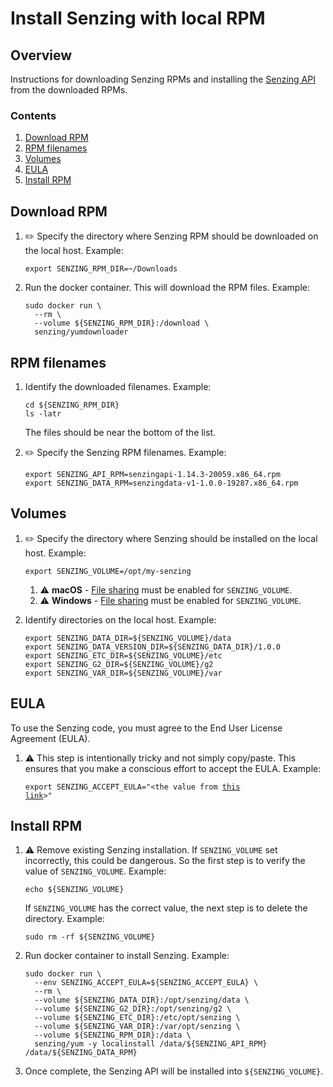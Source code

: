 # Install Senzing with local RPM

## Overview

Instructions for downloading Senzing RPMs and installing the
[Senzing API](../WHATIS/senzing-api.md)
from the downloaded RPMs.

### Contents

1. [Download RPM](#download-rpm)
1. [RPM filenames](#rpm-filenames)
1. [Volumes](#volumes)
1. [EULA](#eula)
1. [Install RPM](#install-rpm)

## Download RPM

1. :pencil2: Specify the directory where Senzing RPM should be downloaded on the local host.
   Example:

    ```console
    export SENZING_RPM_DIR=~/Downloads
    ```

1. Run the docker container.
   This will download the RPM files.
   Example:

    ```console
    sudo docker run \
      --rm \
      --volume ${SENZING_RPM_DIR}:/download \
      senzing/yumdownloader
    ```

## RPM filenames

1. Identify the downloaded filenames.
   Example:

    ```console
    cd ${SENZING_RPM_DIR}
    ls -latr
    ```

   The files should be near the bottom of the list.

1. :pencil2: Specify the Senzing RPM filenames.
   Example:

    ```console
    export SENZING_API_RPM=senzingapi-1.14.3-20059.x86_64.rpm
    export SENZING_DATA_RPM=senzingdata-v1-1.0.0-19287.x86_64.rpm
    ```

## Volumes

1. :pencil2: Specify the directory where Senzing should be installed on the local host.
   Example:

    ```console
    export SENZING_VOLUME=/opt/my-senzing
    ```

    1. :warning:
       **macOS** - [File sharing](https://github.com/Senzing/knowledge-base/blob/master/HOWTO/share-directories-with-docker.md#macos)
       must be enabled for `SENZING_VOLUME`.
    1. :warning:
       **Windows** - [File sharing](https://github.com/Senzing/knowledge-base/blob/master/HOWTO/share-directories-with-docker.md#windows)
       must be enabled for `SENZING_VOLUME`.

1. Identify directories on the local host.
   Example:

    ```console
    export SENZING_DATA_DIR=${SENZING_VOLUME}/data
    export SENZING_DATA_VERSION_DIR=${SENZING_DATA_DIR}/1.0.0
    export SENZING_ETC_DIR=${SENZING_VOLUME}/etc
    export SENZING_G2_DIR=${SENZING_VOLUME}/g2
    export SENZING_VAR_DIR=${SENZING_VOLUME}/var
    ```

## EULA

To use the Senzing code, you must agree to the End User License Agreement (EULA).

1. :warning: This step is intentionally tricky and not simply copy/paste.
   This ensures that you make a conscious effort to accept the EULA.
   Example:

    <code>export SENZING_ACCEPT_EULA="&lt;the value from [this link](https://github.com/Senzing/knowledge-base/blob/master/lists/environment-variables.md#senzing_accept_eula)&gt;"</code>

## Install RPM

1. :warning: Remove existing Senzing installation.
   If `SENZING_VOLUME` set incorrectly, this could be dangerous.
   So the first step is to verify the value of `SENZING_VOLUME`.
   Example:

    ```console
    echo ${SENZING_VOLUME}
    ```

   If `SENZING_VOLUME` has the correct value,
   the next step is to delete the directory.
   Example:

    ```console
    sudo rm -rf ${SENZING_VOLUME}
    ```

1. Run docker container to install Senzing.
   Example:

    ```console
    sudo docker run \
      --env SENZING_ACCEPT_EULA=${SENZING_ACCEPT_EULA} \
      --rm \
      --volume ${SENZING_DATA_DIR}:/opt/senzing/data \
      --volume ${SENZING_G2_DIR}:/opt/senzing/g2 \
      --volume ${SENZING_ETC_DIR}:/etc/opt/senzing \
      --volume ${SENZING_VAR_DIR}:/var/opt/senzing \
      --volume ${SENZING_RPM_DIR}:/data \
      senzing/yum -y localinstall /data/${SENZING_API_RPM} /data/${SENZING_DATA_RPM}
    ```

1. Once complete, the Senzing API will be installed into `${SENZING_VOLUME}`.
